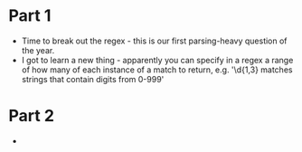 # Part 1
* Time to break out the regex - this is our first parsing-heavy question of the year.
* I got to learn a new thing - apparently you can specify in a regex a range of how many of each instance of a match to return, e.g. '\d{1,3} matches strings that contain digits from 0-999'

# Part 2
* 